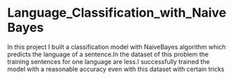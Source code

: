 # Language_Classification_with_NaiveBayes
In this project I built a classification model with NaiveBayes algorithm which predicts the language of a sentence.In the dataset of this problem the training sentences for one language are less.I successfully trained the model with a reasonable accuracy even with this dataset with certain tricks
